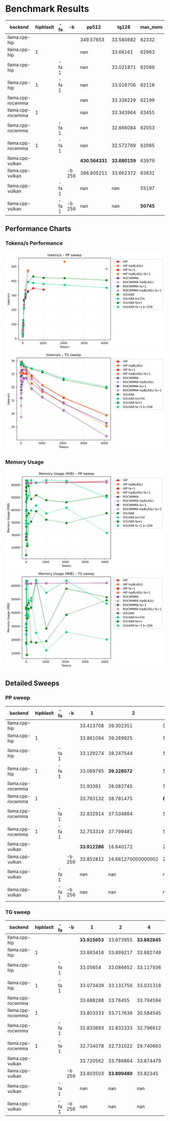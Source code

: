 # Benchmark Results
| backend           | hipblaslt   | -fa   | -b     | pp512          | tg128         | max_mem   |
|-------------------|-------------|-------|--------|----------------|---------------|-----------|
| llama.cpp-hip     |             |       |        | 349.57653      | 33.580682     | 62332     |
| llama.cpp-hip     | 1           |       |        | nan            | 33.66161      | 62963     |
| llama.cpp-hip     |             | -fa 1 |        | nan            | 33.021871     | 62086     |
| llama.cpp-hip     | 1           | -fa 1 |        | nan            | 33.016706     | 62116     |
| llama.cpp-rocwmma |             |       |        | nan            | 33.338229     | 62199     |
| llama.cpp-rocwmma | 1           |       |        | nan            | 33.343964     | 63455     |
| llama.cpp-rocwmma |             | -fa 1 |        | nan            | 32.666084     | 62053     |
| llama.cpp-rocwmma | 1           | -fa 1 |        | nan            | 32.572769     | 62085     |
| llama.cpp-vulkan  |             |       |        | **430.564331** | **33.680159** | 63979     |
| llama.cpp-vulkan  |             |       | -b 256 | 386.805211     | 33.662372     | 63831     |
| llama.cpp-vulkan  |             | -fa 1 |        | nan            | nan           | 55197     |
| llama.cpp-vulkan  |             | -fa 1 | -b 256 | nan            | nan           | **50745** |
## Performance Charts

### Tokens/s Performance
![PP Tokens/s](pp_tokens_per_sec.png)
![TG Tokens/s](tg_tokens_per_sec.png)

### Memory Usage
![PP VRAM](pp_vram_peak_mib.png)
![TG VRAM](tg_vram_peak_mib.png)

## Detailed Sweeps

### PP sweep
| backend           | hipblaslt   | -fa   | -b     | 1             | 2                  | 4             | 8             | 16            | 32             | 64             | 128            | 256            | 512            | 1024           |    2048 |    4096 |
|-------------------|-------------|-------|--------|---------------|--------------------|---------------|---------------|---------------|----------------|----------------|----------------|----------------|----------------|----------------|---------|---------|
| llama.cpp-hip     |             |       |        | 33.413708     | 39.302351          | 55.834519     | 63.466762     | 66.455436     | 107.581328     | **269.283019** | 293.390577     | 330.358749     | 349.57653      | 339.731228     | nan     | nan     |
| llama.cpp-hip     | 1           |       |        | 33.861094     | 39.289925          | 59.680689     | nan           | 61.81031      | 94.777603      | 233.427749     | **339.396212** | **472.862339** | nan            | nan            | 534.07  | nan     |
| llama.cpp-hip     |             | -fa 1 |        | 33.129274     | 38.247544          | 54.669823     | nan           | nan           | 94.043875      | nan            | nan            | nan            | nan            | nan            | nan     | nan     |
| llama.cpp-hip     | 1           | -fa 1 |        | 33.069765     | **39.328072**      | 56.426876     | nan           | 65.094159     | 100.815122     | nan            | nan            | nan            | nan            | nan            | nan     | nan     |
| llama.cpp-rocwmma |             |       |        | 31.93391      | 38.082745          | 57.045501     | 61.462331     | 62.124315     | 106.320872     | 263.474104     | 280.151751     | 326.276123     | nan            | nan            | nan     | nan     |
| llama.cpp-rocwmma | 1           |       |        | 33.763132     | 38.781475          | **60.013724** | nan           | 59.278902     | 95.127856      | 224.967771     | 331.251826     | 464.390426     | nan            | nan            | nan     | 484.032 |
| llama.cpp-rocwmma |             | -fa 1 |        | 32.832914     | 37.534864          | 57.49268      | 59.547448     | nan           | 96.023144      | nan            | nan            | nan            | nan            | nan            | nan     | nan     |
| llama.cpp-rocwmma | 1           | -fa 1 |        | 32.753319     | 37.799481          | 57.808436     | **67.346393** | 61.548042     | 99.42683       | nan            | nan            | nan            | nan            | nan            | nan     | nan     |
| llama.cpp-vulkan  |             |       |        | **33.912286** | 16.640172          | 23.437407     | 29.680732     | **82.415106** | **128.114994** | 211.086995     | 310.565503     | 393.502709     | **430.564331** | **421.696245** | 419.409 | 405.653 |
| llama.cpp-vulkan  |             |       | -b 256 | 33.852812     | 16.661270000000002 | 22.834293     | 30.847854     | 80.490419     | 123.307057     | 209.445804     | 308.30738      | 392.86348      | 386.805211     | 379.727358     | 372.608 | 353.418 |
| llama.cpp-vulkan  |             | -fa 1 |        | nan           | nan                | nan           | nan           | nan           | nan            | nan            | nan            | nan            | nan            | nan            | nan     | nan     |
| llama.cpp-vulkan  |             | -fa 1 | -b 256 | nan           | nan                | nan           | nan           | nan           | nan            | nan            | nan            | nan            | nan            | nan            | nan     | nan     |
### TG sweep
| backend           | hipblaslt   | -fa   | -b     | 1             | 2             | 4             | 8             | 16            | 32            | 64            | 128           | 256          | 512           | 1024          | 2048          | 4096          |
|-------------------|-------------|-------|--------|---------------|---------------|---------------|---------------|---------------|---------------|---------------|---------------|--------------|---------------|---------------|---------------|---------------|
| llama.cpp-hip     |             |       |        | **33.915653** | 33.873955     | **33.882845** | 33.056968     | **33.884999** | 33.734238     | **33.851438** | 33.580682     | 33.342844    | 32.873097     | 32.148113     | 31.182359     | 29.872014     |
| llama.cpp-hip     | 1           |       |        | 33.883416     | 33.899217     | 33.882749     | **33.905856** | 33.846601     | **33.939372** | 33.827031     | 33.66161      | 33.336163    | 32.799501     | 32.160244     | 31.231511     | 29.88094      |
| llama.cpp-hip     |             | -fa 1 |        | 33.05654      | 33.086652     | 33.117936     | 32.486003     | 33.157097     | 32.854373     | 33.138727     | 33.021871     | 33.010427    | 32.267232     | 31.689837     | 30.823485     | nan           |
| llama.cpp-hip     | 1           | -fa 1 |        | 33.073439     | 33.131756     | 33.031318     | 33.141898     | 33.207966     | 33.05932      | 33.093892     | 33.016706     | 33.056693    | 32.282175     | 31.643798     | 30.766085     | 29.042691     |
| llama.cpp-rocwmma |             |       |        | 33.688288     | 33.76455      | 33.794594     | 32.025919     | 32.470549     | 32.931133     | 33.286294     | 33.338229     | 33.193913    | 32.628363     | 31.79383      | 30.780796     | 29.278087     |
| llama.cpp-rocwmma | 1           |       |        | 33.803333     | 33.717636     | 30.584545     | 31.524978     | 32.487811     | 32.984038     | 33.173377     | 33.343964     | 33.18592     | 32.653755     | 31.728417     | 30.752909     | 29.212711     |
| llama.cpp-rocwmma |             | -fa 1 |        | 32.833693     | 32.832333     | 32.796612     | 31.175828     | 31.77611      | 32.185628     | 32.37876      | 32.666084     | 32.690688    | 31.878137     | 31.246987     | 30.251288     | 28.286826     |
| llama.cpp-rocwmma | 1           | -fa 1 |        | 32.734078     | 32.731022     | 29.740663     | 31.131719     | 31.580707     | 32.054258     | 32.413237     | 32.572769     | 32.634016    | 31.834113     | 31.215277     | 30.202557     | 28.283418     |
| llama.cpp-vulkan  |             |       |        | 33.720562     | 33.786864     | 33.874479     | 33.817109     | 33.830068     | 33.838809     | 33.766005     | **33.680159** | 33.519501    | 33.395511     | 33.121913     | 32.553958     | 31.9427       |
| llama.cpp-vulkan  |             |       | -b 256 | 33.803503     | **33.899489** | 33.82345      | 33.825511     | 33.834645     | 33.822907     | 33.728819     | 33.662372     | **33.52439** | **33.424046** | **33.220283** | **32.666791** | **32.042539** |
| llama.cpp-vulkan  |             | -fa 1 |        | nan           | nan           | nan           | nan           | nan           | nan           | nan           | nan           | nan          | nan           | nan           | nan           | nan           |
| llama.cpp-vulkan  |             | -fa 1 | -b 256 | nan           | nan           | nan           | nan           | nan           | nan           | nan           | nan           | nan          | nan           | nan           | nan           | nan           |